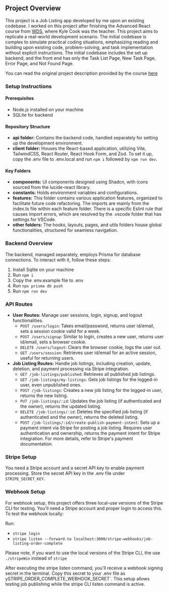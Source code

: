 ## Project Overview

This project is a Job Listing app developed by me upon an existing codebase. I worked on this project after finishing the Advanced React course from [WDS](https://courses.webdevsimplified.com/), where Kyle Cook was the teacher. This project aims to replicate a real-world development scenario. The initial codebase is complex to simulate practical coding situations, emphasizing reading and building upon existing code, problem-solving, and task implementation without explicit instructions. The initial codebase includes the set up backend, and the front end has only the Task List Page, New Task Page, Error Page, and Not Found Page.

You can read the original project description provided by the course [here](./before-getting-started.md)

### Setup Instructions

#### Prerequisites

- Node.js installed on your machine
- SQLite for backend

#### Repository Structure

- **api folder:** Contains the backend code, handled separately for setting up the development environment.
- **client folder:** Houses the React-based application, utilizing Vite, TailwindCSS, React Router, React Hook Form, and Zod. To set it up, copy the .env file to .env.local and run `npm i` followed by `npm run dev`.

#### Key Folders

- **components:** UI components designed using Shadcn, with icons sourced from the lucide-react library.
- **constants:** Holds environment variables and configurations.
- **features:** This folder contains various application features, organized to facilitate future code refactoring. The imports are mainly from the index.ts file within each feature folder. There is a specific Eslint rule that causes import errors, which are resolved by the .vscode folder that has settings for VSCode.
- **other folders:** The hooks, layouts, pages, and utils folders house global functionalities, structured for seamless navigation.

### Backend Overview

The backend, managed separately, employs Prisma for database connections. To interact with it, follow these steps:

1. Install Sqlite on your machine
2. Run `npm i`
3. Copy the .env.example file to .env
4. Run `npx prisma db push`
5. Run `npm run dev`

### API Routes

- **User Routes:** Manage user sessions, login, signup, and logout functionalities.
  - `POST /users/login`: Takes email/password, returns user id/email, sets a session cookie valid for a week.
  - `POST /users/signup`: Similar to login, creates a new user, returns user id/email, sets a browser cookie.
  - `DELETE /users/logout`: Clears the browser cookie, logs the user out.
  - `GET /users/session`: Retrieves user id/email for an active session, useful for returning users.
- **Job Listing Routes:** Handle job listings, including creation, update, deletion, and payment processing via Stripe integration.
  - `GET /job-listings/published`: Retrieves all published job listings.
  - `GET /job-listings/my-listings`: Gets job listings for the logged-in user, even unpublished ones.
  - `POST /job-listings`: Creates a new job listing for the logged-in user, returns the new listing.
  - `PUT /job-listings/:id`: Updates the job listing (if authenticated and the owner), returns the updated listing.
  - `DELETE /job-listings/:id`: Deletes the specified job listing (if authenticated and the owner), returns the deleted listing.
  - `POST /job-listings/:id/create-publish-payment-intent`: Sets up a payment intent via Stripe for posting a job listing. Requires user authentication and ownership, returns the payment intent for Stripe integration. For more details, refer to Stripe's payment documentation.

### Stripe Setup

You need a Stripe account and a secret API key to enable payment processing. Store the secret API key in the .env file under `STRIPE_SECRET_KEY`.

### Webhook Setup

For webhook setup, this project offers three local-use versions of the Stripe CLI for testing. You'll need a Stripe account and proper login to access this. To test the webhook locally:

Run:

- `stripe login`
- `stripe listen --forward-to localhost:3000/stripe-webhooks/job-listing-order-complete`

Please note, if you want to use the local versions of the Stripe CLI, the use `./stripeWin` instead of `stripe`

After executing the stripe listen command, you'll receive a webhook signing secret in the terminal. Copy this secret to your .env file as ySTRIPE_ORDER_COMPLETE_WEBHOOK_SECRET`. This setup allows testing job publishing while the stripe CLI listen command is active.
